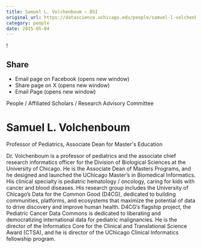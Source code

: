 ```yaml
---
title: Samuel L. Volchenboum – DSI
original_url: https://datascience.uchicago.edu/people/samuel-l-volchenboum
category: people
date: 2025-05-04
---
```


<!-- Table-like structure detected -->

!

## Share

* Email page on Facebook (opens new window)
* Share page on X (opens new window)
* Email Page (opens new window)

<!-- Table-like structure detected -->

People / Affiliated Scholars / Research Advisory Committee

# Samuel L. Volchenboum

Professor of Pediatrics, Associate Dean for Master's Education

Dr. Volchenboum is a professor of pediatrics and the associate chief research informatics officer for the Division of Biological Sciences at the University of Chicago. He is the Associate Dean of Masters Programs, and he designed and launched the UChicago Master’s in Biomedical Informatics. His clinical specialty is pediatric hematology / oncology, caring for kids with cancer and blood diseases. His research group includes the University of Chicago’s Data for the Common Good (D4CG), dedicated to building communities, platforms, and ecosystems that maximize the potential of data to drive discovery and improve human health. D4CG’s flagship project, the Pediatric Cancer Data Commons is dedicated to liberating and democratizing international data for pediatric malignancies. He is the director of the Informatics Core for the Clinical and Translational Science Award (CTSA), and he is director of the UChicago Clinical Informatics fellowship program.